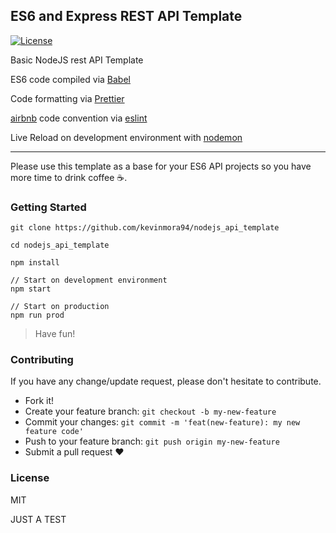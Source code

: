 ## ES6 and Express REST API Template

[![License](http://img.shields.io/badge/license-MIT-brightgreen.svg)](https://github.com/kevinmora94/nodejs_api_template/blob/master/LICENSE)

Basic NodeJS rest API Template

ES6 code compiled via [Babel](https://github.com/babel/babel)

Code formatting via [Prettier](https://github.com/prettier/prettier)

[airbnb](https://github.com/airbnb/javascript) code convention via [eslint](https://github.com/eslint/eslint)

Live Reload on development environment with [nodemon](https://github.com/remy/nodemon)

---

Please use this template as a base for your ES6 API projects so you have more time to drink coffee ☕️.

### Getting Started

```
git clone https://github.com/kevinmora94/nodejs_api_template

cd nodejs_api_template

npm install

// Start on development environment
npm start

// Start on production
npm run prod
```

> Have fun!

### Contributing

If you have any change/update request, please don't hesitate to contribute.

- Fork it!
- Create your feature branch:
  `git checkout -b my-new-feature`
- Commit your changes: `git commit -m 'feat(new-feature): my new feature code'`
- Push to your feature branch: `git push origin my-new-feature`
- Submit a pull request ❤️

### License

MIT

JUST A TEST
